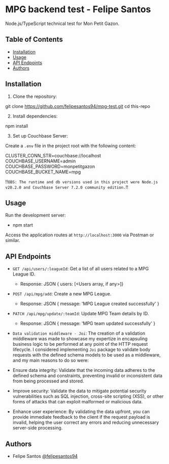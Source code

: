 # MPG backend test - Felipe Santos

Node.js/TypeScript technical test for Mon Petit Gazon.

## Table of Contents

- [Installation](#installation)
- [Usage](#usage)
- [API Endpoints](#api-endpoints)
- [Authors](#authors)

## Installation

1. Clone the repository:
   
git clone https://github.com/felipesantos94/mpg-test.git
cd this-repo

2. Install dependencies:

npm install


3. Set up Couchbase Server:

Create a `.env` file in the project root with the following content:

CLUSTER_CONN_STR=couchbase://localhost
COUCHBASE_USERNAME=admin
COUCHBASE_PASSWORD=monpetitgazon
COUCHBASE_BUCKET_NAME=mpg


!!`OBS: The runtime and db versions used in this project were Node.js v20.2.0 and Couchbase Server 7.2.0 community edition.`!!

## Usage

Run the development server:

- npm start


Access the application routes at `http://localhost:3000` via Postman or similar.

## API Endpoints

- `GET /api/users/:leagueId`: Get a list of all users related to a MPG League ID.
  - Response: JSON { users: [<Users array, if any>]}

- `POST /api/mpg/add`: Create a new MPG League.
  - Response: JSON { message: 'MPG League created successfully' }

- `PATCH /api/mpg/update/:teamId`: Update MPG Team details by ID.
  - Response: JSON { message: 'MPG team updated successfully' }

- `Data validation middleware - Joi`:
The creation of a validation middleware was made to showcase my expertize in encapsuling business logic to be performed at any point of the HTTP request lifecycle. I considered implementing `Joi` package to validate body requests with the defined schema models to be used as a middleware, and my main reasons to do so were:

- Ensure data integrity: Validate that the incoming data adheres to the defined schema and constraints, preventing invalid or inconsistent data from being processed and stored.

- Improve security: Validate the data to mitigate potential security vulnerabilities such as SQL injection, cross-site scripting (XSS), or other forms of attacks that can exploit malformed or malicious data.

- Enhance user experience: By validating the data upfront, you can provide immediate feedback to the client if the request payload is invalid, helping the user correct any errors and reducing unnecessary server-side processing.

## Authors

- Felipe Santos [@felipesantos94](https://github.com/felipesantos94)
